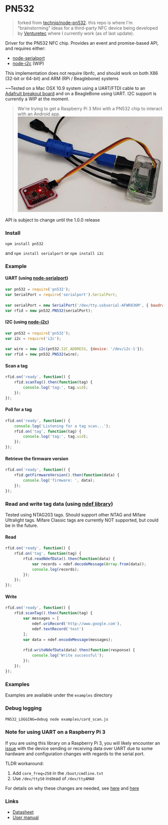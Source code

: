 # PN532

>forked from [techniq/node-pn532](https://github.com/techniq/node-pn532). this repo is where I'm "brainstorming" ideas for a third-party NFC device being developed by [Venturetec](https://venturetec.net) where I currently work (as of last update).

Driver for the PN532 NFC chip.  Provides an event and promise-based API, and requires either:
- [node-serialport](https://github.com/voodootikigod/node-serialport)
- [node-i2c](https://github.com/kelly/node-i2c) (WIP)

This implementation does not require libnfc, and should work on both X86 (32-bit or 64-bit) and ARM (RPi / Beaglebone) systems

~~Tested on a Mac OSX 10.9 system using a UART/FTDI cable to an [Adafruit breakout board](https://www.adafruit.com/products/364)
and on a BeagleBone using UART.  I2C support is currently a WIP at the moment.

> We're trying to get a Raspberry Pi 3 Mini with a PN532 chip to interact with an Android app.
> ![our nfc device](https://github.com/wnrosenberg/node-pn532/blob/master/nfc-device.jpg "Our NFC Device")


API is subject to change until the 1.0.0 release

### Install
    npm install pn532

and `npm install serialport` or `npm install i2c`

### Example

#### UART (using [node-serialport](https://github.com/voodootikigod/node-serialport))
```js
var pn532 = require('pn532');
var SerialPort = require('serialport').SerialPort;

var serialPort = new SerialPort('/dev/tty.usbserial-AFWR836M', { baudrate: 115200 });
var rfid = new pn532.PN532(serialPort);
```

#### I2C (using [node-i2c](https://github.com/kelly/node-i2c))
```js
var pn532 = require('pn532');
var i2c = require('i2c');

var wire = new i2c(pn532.I2C_ADDRESS, {device: '/dev/i2c-1'});
var rfid = new pn532.PN532(wire);
```

#### Scan a tag
```js
rfid.on('ready', function() {
    rfid.scanTag().then(function(tag) {
        console.log('tag:', tag.uid);
    });
});
```

#### Poll for a tag
```js
rfid.on('ready', function() {
    console.log('Listening for a tag scan...');
    rfid.on('tag', function(tag) {
        console.log('tag:', tag.uid);
    });
});
```

#### Retrieve the firmware version
```js
rfid.on('ready', function() {
    rfid.getFirmwareVersion().then(function(data) {
        console.log('firmware: ', data);
    });
});
```

### Read and write tag data (using [ndef library](https://www.npmjs.com/package/ndef))
Tested using NTAG203 tags.  Should support other NTAG and Mifare Ultralight tags.  Mifare Classic tags are currently NOT supported, but could be in the future.

#### Read
```js
rfid.on('ready', function() {
    rfid.on('tag', function(tag) {
        rfid.readNdefData().then(function(data) {
            var records = ndef.decodeMessage(Array.from(data));
            console.log(records);
        });
    });
});
```
#### Write
```js
rfid.on('ready', function() {
    rfid.scanTag().then(function(tag) {
        var messages = [
            ndef.uriRecord('http://www.google.com'),
            ndef.textRecord('test')
        ];
        var data = ndef.encodeMessage(messages);

        rfid.writeNdefData(data).then(function(response) {
            console.log('Write successful');
        });
    });
});
```

### Examples
Examples are available under the `examples` directory

### Debug logging
`PN532_LOGGING=debug node examples/card_scan.js`

### Note for using UART on a Raspberry Pi 3
If you are using this library on a Raspberry Pi 3, you will likely encounter an [issue](https://github.com/techniq/node-pn532/issues/9) with the device sending or receiving data over UART due to some hardware and configuration changes with regards to the serial port.

TLDR workaround:
  1. Add `core_freq=250` in the `/boot/cmdline.txt`
  2. Use `/dev/ttyS0` instead of `/dev/ttyAMA0`

For details on why these changes are needed, see [here](http://elinux.org/RPi_Serial_Connection#Preventing_Linux_using_the_serial_port) and [here](https://blog.adafruit.com/2016/03/07/raspberry-pi-3-uart-speed-workaround/)

### Links
- [Datasheet](http://www.nxp.com/documents/short_data_sheet/PN532_C1_SDS.pdf)
- [User manual](http://www.nxp.com/documents/user_manual/141520.pdf)
